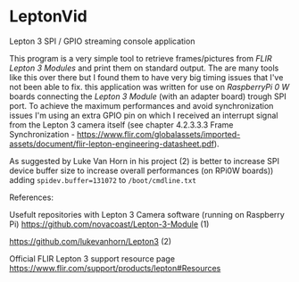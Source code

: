 # LeptonVid
Lepton 3 SPI / GPIO streaming console application

This program is a very simple tool to retrieve frames/pictures from _FLIR Lepton 3 Modules_ and print them on standard output. The are many tools like this over there but I found them to have very big timing issues that I've not been able to fix.
this application was written for use on _RaspberryPi 0 W_ boards connecting the _Lepton 3 Module_ (with an adapter board) trough SPI port. To achieve the maximum performances and avoid synchronization issues I'm using an extra GPIO pin on which I received an interrupt signal from the Lepton 3 camera itself (see chapter 4.2.3.3.3 Frame Synchronization - https://www.flir.com/globalassets/imported-assets/document/flir-lepton-engineering-datasheet.pdf).

As suggested by Luke Van Horn in his project (2) is better to increase SPI device buffer size to increase overall performances (on RPi0W boards)) adding ```spidev.buffer=131072``` to ```/boot/cmdline.txt```

References:

Usefult repositories with Lepton 3 Camera software (running on Raspberry Pi)
https://github.com/novacoast/Lepton-3-Module  (1)

https://github.com/lukevanhorn/Lepton3        (2)


Official FLIR Lepton 3 support resource page
https://www.flir.com/support/products/lepton#Resources
